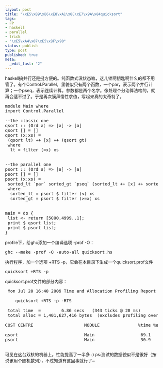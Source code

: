 ```yaml
--- 
layout: post
title: "\xE5\xB9\xB6\xE8\xA1\x8C\xE7\x9A\x84quicksort"
tags: 
- FP
- haskell
- parallel
- trick
- "\xE5\xA4\x87\xE5\xBF\x98"
status: publish
type: post
published: true
meta: 
  _edit_last: "2"
---
```

haskell搞并行还是挺方便的。纯函数式没状态嘛，这儿锁啊钥匙啊什么的都不用管了。有个Control.Parallel，里貌似只有两个函数，一个par，表示两个并行计算；一个pseq，表示连续计算。参数都是两个名字。像处理个分治算法啥的，就再合适不过了。于是再次膜拜惰性求值，写起来真的太奇特了。

<pre lang="haskell">
module Main where
import Control.Parallel

--the classic one
qsort :: (Ord a) => [a] -> [a]
qsort [] = []
qsort (x:xs) =
 (qsort lt) ++ [x] ++ (qsort gt)
 where
  lt = filter (<x) xs
  gt = filter (>=x) xs


--the parallel one
psort :: (Ord a) => [a] -> [a]
psort [] = []
psort (x:xs) =
 sorted_lt `par` sorted_gt `pseq` (sorted_lt ++ [x] ++ sorted_gt) ----unbelieveable,isn't it? :>
 where
  sorted_lt = psort $ filter (<) xs
  sorted_gt = psort $ filter (>=x) xs


main = do {
 list <- return [5000,4999..1];
 print $ qsort list;
 print $ psort list;
}
</pre>

profile下，给ghc添加一个编译选项 -prof -O：
<pre>
ghc --make -prof -O -auto-all quicksort.hs
</pre>
执行程序，加一个选项 +RTS -p，它会在本目录下生成一个quicksort.prof文件
<pre>
quicksort +RTS -p
</pre>

quicksort.prof文件的部分内容：
<pre>
 Mon Jul 20 16:40 2009 Time and Allocation Profiling Report  (Final)

    quicksort +RTS -p -RTS

 total time  =        6.86 secs   (343 ticks @ 20 ms)
 total alloc = 1,401,627,416 bytes  (excludes profiling overheads)

COST CENTRE                    MODULE               %time %alloc

qsort                          Main                  69.1   49.9
psort                          Main                  30.9   49.9

</pre>

可见在这台双核的机器上，性能提高了一半多 :)
ps:测试的数据貌似不是很好（按说该用个随机数列），不过知道有这回事就行了~

